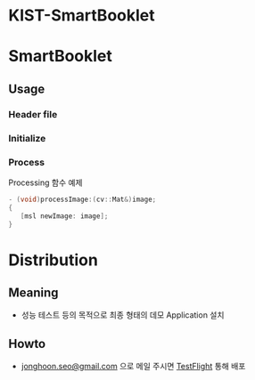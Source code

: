 KIST-SmartBooklet
=================

# SmartBooklet
## Usage
### Header file


### Initialize
### Process




Processing 함수 예제
```Objective-C
- (void)processImage:(cv::Mat&)image;
{
   [msl newImage: image];
}
```



# Distribution
## Meaning
- 성능 테스트 등의 목적으로 최종 형태의 데모 Application 설치

## Howto
- jonghoon.seo@gmail.com 으로 메일 주시면 [TestFlight](https://www.testflightapp.com/) 통해 배포
